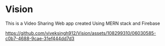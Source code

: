# Vision
This is  a Video Sharing Web app created Using MERN stack and Firebase


https://github.com/viveksingh912/Vision/assets/108299310/06030585-c0b7-4688-9cae-31ef444dd7d3

